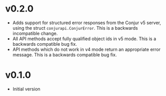 # v0.2.0

* Adds support for structured error responses from the Conjur v5 server, using the struct `conjurapi.ConjurError`. This is a backwards incompatible change.
* All API methods accept fully qualified object ids in v5 mode. This is a backwards compatible bug fix.
* API methods which do not work in v4 mode return an appropriate error message. This is a backwards compatible bug fix.

# v0.1.0

* Initial version
